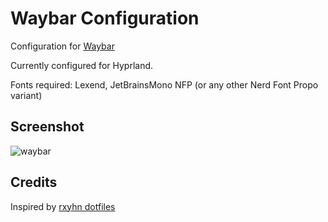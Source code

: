 # Waybar Configuration

Configuration for [Waybar](https://github.com/Alexays/Waybar)

Currently configured for Hyprland.

Fonts required: Lexend, JetBrainsMono NFP (or any other Nerd Font Propo variant)

## Screenshot

![waybar](https://github.com/Broly1/hyprland-dots/blob/hyper1/screenshots/Screenshot_20250111_114533.png)

## Credits

Inspired by [rxyhn dotfiles](https://github.com/rxyhn/dotfiles/)

